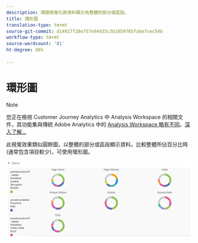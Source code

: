 ```yaml
---
description: 環圈視覺化將資料顯示為整體的部分或區段。
title: 環形圖
translation-type: tm+mt
source-git-commit: d14817f28e757e94435c3b1059765fabe7cec54b
workflow-type: tm+mt
source-wordcount: '81'
ht-degree: 86%

---
```



# 環形圖

>[!NOTE]
>
>您正在檢視 Customer Journey Analytics 中 Analysis Workspace 的相關文件，其功能集與傳統 Adobe Analytics 中的 [Analysis Workspace 略有不同](https://docs.adobe.com/content/help/zh-Hant/analytics/analyze/analysis-workspace/home.html)。[深入了解...](/help/getting-started/cja-aa.md)

此視覺效果類似圓餅圖，以整體的部分或區段顯示資料。比較整體所佔百分比時 (通常包含項目較少)，可使用環形圖。

![](assets/donut.png)


